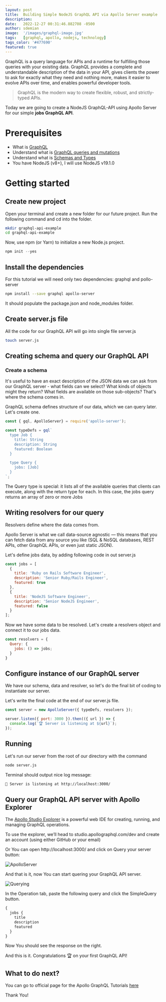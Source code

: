 ```yaml
---
layout: post
title:  Building Simple NodeJS GraphQL API via Apollo Server example
description:
date:   2022-12-27 00:31:46.882708 -0500
author: sdemian
image:  '/images/graphql-image.jpg'
tags:   [graphql, apollo, nodejs, technology]
tags_color: '#477690'
featured: true
---
```

GraphQL is a query language for APIs and a runtime for fulfilling those queries with your existing data. GraphQL provides a complete and understandable description of the data in your API, gives clients the power to ask for exactly what they need and nothing more, makes it easier to evolve APIs over time, and enables powerful developer tools.

> GraphQL is the modern way to create flexible, robust, and strictly-typed APIs.

Today we are going to create a NodeJS GraphQL-API using Apollo Server for our simple **jobs GraphQL API**.

# Prerequisites
- What is [GraphQL](https://graphql.org/)
- Understand what is [GraphQL queries and mutations](https://graphql.org/learn/queries/)
- Understand what is [Schemas and Types](https://graphql.org/learn/schema/)
- You have NodeJS (v8+), I will use NodeJS v19.1.0


# Getting started

## Create new project

Open your terminal and create a new folder for our future project.
Run the following command and <span class="code">cd</span> into the folder.

```bash
mkdir graphql-api-example
cd graphql-api-example
```

Now, use <span class="code">npm</span> (or Yarn) to initialize a new Node.js project.


```javascript
npm init --yes
```

## Install the dependencies

For this tutorial we will need only two dependencies: <span class="code">graphql</span> and <span class="code">pollo-server</span>

```bash
npm install --save graphql apollo-server
```

It should populate the <span class="code">package.json</span> and <span class="code">node_modules</span> folder.

## Create server.js file

All the code for our GraphQL API will go into single file <span class="code">server.js</span>

```bash
touch server.js
```

## Creating schema and query our GraphQL API

### Create a schema

It's useful to have an exact description of the JSON data we can ask from our GraphQL server - what fields can we select? What kinds of objects might they return? What fields are available on those sub-objects? That's where the schema comes in.

GraphQL <span class="code">schema</span> defines <span class="code">structure</span> of our data, which we can query later.
Let's create one.

```javascript
const { gql, ApolloServer} = require('apollo-server');

const typeDefs = gql`
  type Job {
    title: String
    description: String
    featured: Boolean
  }

  type Query {
    jobs: [Job]
  }
`;
```

The <span class="code">Query</span> type is special: it lists all of the available queries that clients can execute, along with the return type for each. In this case, the <span class="code">jobs</span> query returns an array of zero or more <span class="code">Jobs</span>

## Writing resolvers for our query

<span class="code">Resolvers</span> define where the data comes from.

Apollo Server is what we call data-source agnostic — this means that you can fetch data from any source you like (SQL & NoSQL databases, REST APIs, other GraphQL APIs, or even just static JSON).

Let's define <span class="code">jobs</span> data, by adding following code in out <span class="code">server.js</span>

```javascript
const jobs = [
  {
    title: 'Ruby on Rails Software Engineer',
    description: 'Senior Ruby/Rails Engineer',
    featured: true
  },
  {
    title: 'NodeJS Software Engineer',
    description: 'Senior NodeJS Engineer',
    featured: false
  }
];
```

Now we have some <span class="code">data</span>  to be resolved.
Let's create a <span class="code">resolvers</span> object and connect it to our <span class="code">jobs</span> data.


```javascript
const resolvers = {
  Query: {
    jobs: () => jobs;
  }
}
```

## Configure instance of our GraphQL server

We have our <span class="code">schema</span>, <span class="code">data</span> and <span class="code">resolver</span>, so let's do the final bit of coding to instantiate our server.

Let's write the final code at the end of our <span class="code">server.js</span> file.

```javascript
const server = new ApolloServer({ typeDefs, resolvers });

server.listen({ port: 3000 }).then(({ url }) => {
  console.log(`🏆 Server is listening at ${url}`);
});
```

## Running
Let's run our server from the root of our directory with the command

```bash
node server.js
```

Terminal should output nice log message:

```bash
💪 Server is listening at http://localhost:3000/
```

## Query our GraphQL API server with Apollo Explorer

The [Apollo Studio Explorer](https://www.apollographql.com/docs/graphos/explorer/explorer/) is a powerful web IDE for creating, running, and managing GraphQL operations.

To use the explorer, we’ll head to studio.apollographql.com/dev and create an account (using either GitHub or your email)

Or You can open <span class="code">http://localhost:3000/</span> and click on <span class="code">Query your server</span> button:

![ApolloServer]({{site.baseurl}}/images/2022-12-27-nodejs-graphql-apollo-client-tutorial.png)

And that is it, now You can start quering your GraphQL API server.

![Querying]({{site.baseurl}}/images/2022-12-27-nodejs-graphql-apollo-client-tutorial-query.png)

In the <span class="code">Operation</span> tab, paste the following query and click the <span class="code">SimpleQuery</span> button.

```javascript
{
  jobs {
    title
    description
    featured
  }
}
```

Now You should see the response on the right.

And this is it. Congratulations 🏆 on your first GraphQL API!

## What to do next?

You can go to official page for the Apollo GraphQL Tutorials [here](https://odyssey.apollographql.com/?utm_source=blog&website=https%3A%2F%2Fsdemian.com)

<span class="code">Thank You!</span>